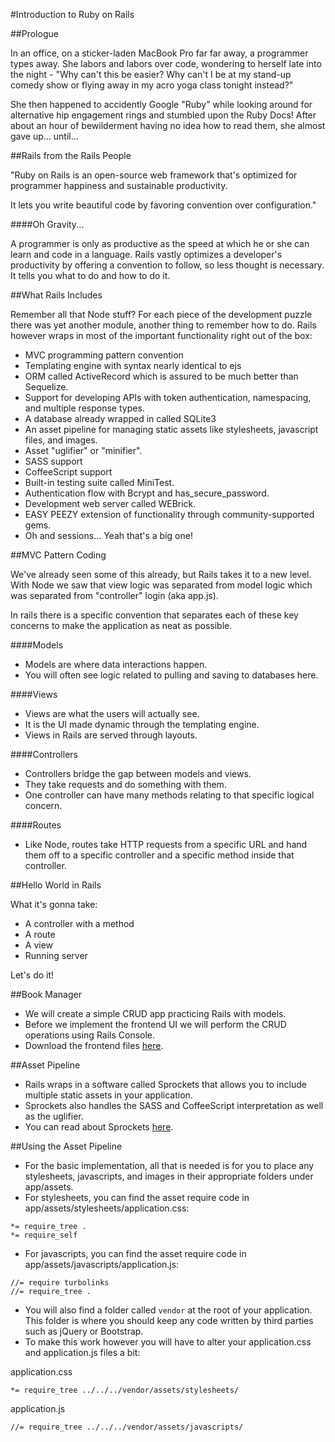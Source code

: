#Introduction to Ruby on Rails

##Prologue

In an office, on a sticker-laden MacBook Pro far far away, a programmer types away. She labors and labors over code, wondering to herself late into the night - "Why can't this be easier? Why can't I be at my stand-up comedy show or flying away in my acro yoga class tonight instead?"

She then happened to accidently Google "Ruby" while looking around for alternative hip engagement rings and stumbled upon the Ruby Docs! After about an hour of bewilderment having no idea how to read them, she almost gave up... until...

##Rails from the Rails People

"Ruby on Rails is an open-source web framework that's optimized for programmer happiness and sustainable productivity.

It lets you write beautiful code by favoring convention over configuration."

####Oh Gravity...

A programmer is only as productive as the speed at which he or she can learn and code in a language. Rails vastly optimizes a developer's productivity by offering a convention to follow, so less thought is necessary. It tells you what to do and how to do it.

##What Rails Includes

Remember all that Node stuff? For each piece of the development puzzle there was yet another module, another thing to remember how to do. Rails however wraps in most of the important functionality right out of the box:
- MVC programming pattern convention
- Templating engine with syntax nearly identical to ejs
- ORM called ActiveRecord which is assured to be much better than Sequelize.
- Support for developing APIs with token authentication, namespacing, and multiple response types.
- A database already wrapped in called SQLite3
- An asset pipeline for managing static assets like stylesheets, javascript files, and images.
- Asset "uglifier" or "minifier".
- SASS support
- CoffeeScript support
- Built-in testing suite called MiniTest.
- Authentication flow with Bcrypt and has_secure_password.
- Development web server called WEBrick.
- EASY PEEZY extension of functionality through community-supported gems.
- Oh and sessions... Yeah that's a big one!

##MVC Pattern Coding

We've already seen some of this already, but Rails takes it to a new level. With Node we saw that view logic was separated from model logic which was separated from "controller" login (aka app.js).

In rails there is a specific convention that separates each of these key concerns to make the application as neat as possible.

####Models
- Models are where data interactions happen.
- You will often see logic related to pulling and saving to databases here.

####Views
- Views are what the users will actually see.
- It is the UI made dynamic through the templating engine.
- Views in Rails are served through layouts.

####Controllers
- Controllers bridge the gap between models and views.
- They take requests and do something with them.
- One controller can have many methods relating to that specific logical concern.

####Routes
- Like Node, routes take HTTP requests from a specific URL and hand them off to a specific controller and a specific method inside that controller.

##Hello World in Rails

What it's gonna take:
- A controller with a method
- A route
- A view
- Running server

Let's do it!

##Book Manager
- We will create a simple CRUD app practicing Rails with models.
- Before we implement the frontend UI we will perform the CRUD operations using Rails Console.
- Download the frontend files [here](book_library_html/).

##Asset Pipeline
- Rails wraps in a software called Sprockets that allows you to include multiple static assets in your application.
- Sprockets also handles the SASS and CoffeeScript interpretation as well as the uglifier.
- You can read about Sprockets [here](https://github.com/rails/sprockets-rails).

##Using the Asset Pipeline
- For the basic implementation, all that is needed is for you to place any stylesheets, javascripts, and images in their appropriate folders under app/assets.
- For stylesheets, you can find the asset require code in app/assets/stylesheets/application.css:

```
*= require_tree .
*= require_self
```

- For javascripts, you can find the asset require code in app/assets/javascripts/application.js:

```
//= require turbolinks
//= require_tree .
```

- You will also find a folder called `vendor` at the root of your application. This folder is where you should keep any code written by third parties such as jQuery or Bootstrap.
- To make this work however you will have to alter your application.css and application.js files a bit:

application.css

```
*= require_tree ../../../vendor/assets/stylesheets/
```

application.js

```
//= require_tree ../../../vendor/assets/javascripts/
```
